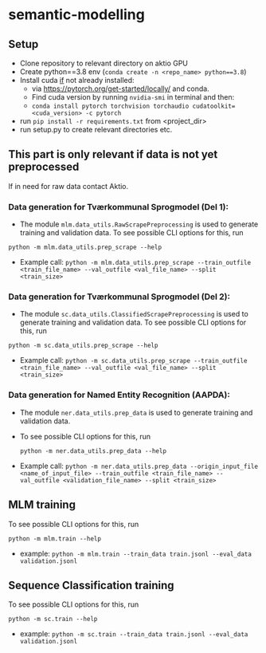 # semantic-modelling
## Setup
- Clone repository to relevant directory on aktio GPU
- Create python==3.8 env (`conda create -n <repo_name> python==3.8`)
- Install cuda <u>if</u> not already installed:
  - via https://pytorch.org/get-started/locally/ and conda.
  - Find cuda version by running  `nvidia-smi` in terminal and then:
  - `conda install pytorch torchvision torchaudio cudatoolkit=<cuda_version> -c pytorch`
- run `pip install -r requirements.txt` from <project_dir>
- run setup.py to create relevant directories etc.
## This part is only relevant if data is not yet preprocessed
If in need for raw data contact Aktio. 
### Data generation for Tværkommunal Sprogmodel (Del 1):
  - The module `mlm.data_utils.RawScrapePreprocessing` is used to generate training and validation data. 
  To see possible CLI options for this, run
  
  `python -m mlm.data_utils.prep_scrape --help`

  - Example call: `python -m mlm.data_utils.prep_scrape
  --train_outfile <train_file_name> --val_outfile <val_file_name> --split <train_size>`
### Data generation for Tværkommunal Sprogmodel (Del 2):
  - The module `sc.data_utils.ClassifiedScrapePreprocessing` is used to generate training and validation data. 
  To see possible CLI options for this, run
  
  `python -m sc.data_utils.prep_scrape --help`

  - Example call: `python -m sc.data_utils.prep_scrape
  --train_outfile <train_file_name> --val_outfile <val_file_name> --split <train_size>`

### Data generation for Named Entity Recognition (AAPDA):
  - The module `ner.data_utils.prep_data` is used to generate training and validation data. 
  - To see possible CLI options for this, run
  
    `python -m ner.data_utils.prep_data --help`

  - Example call: `python -m ner.data_utils.prep_data
  --origin_input_file <name_of_input_file> --train_outfile <train_file_name> --val_outfile <validation_file_name> --split <train_size>`


## MLM training
To see possible CLI options for this, run 

  `python -m mlm.train --help`

  - example: `python -m mlm.train --train_data train.jsonl --eval_data validation.jsonl`
## Sequence Classification training
To see possible CLI options for this, run 

  `python -m sc.train --help`

  - example: `python -m sc.train --train_data train.jsonl --eval_data validation.jsonl`